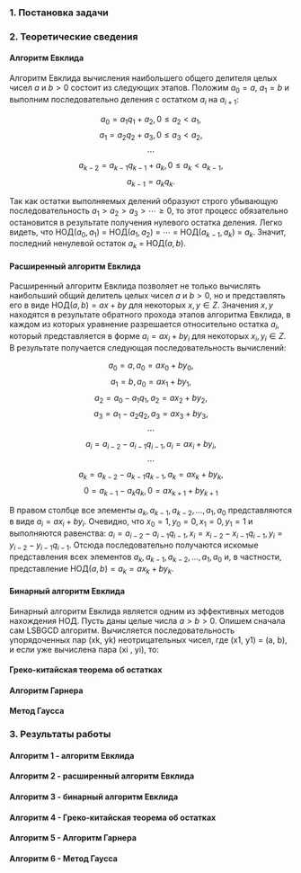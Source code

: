 ### 1. Постановка задачи
### 2. Теоретические сведения
#### Алгоритм Евклида

Алгоритм Евклида вычисления наибольшего общего делителя целых чисел $a$ и $b > 0$ состоит из следующих этапов. Положим $a_0 = a$, $a_1 = b$ и выполним последовательно деления с остатком $a_i$ на $a_{i + 1}$:

$$a_0 = a_1q_1 + a_2, 0 \leq a_2 < a_1,$$
$$a_1 = a_2q_2 + a_3, 0 \leq a_3 < a_2,$$
$$\cdots$$
$$a_{k - 2} = a_{k - 1}q_{k - 1} + a_k, 0 \leq a_k < a_{k - 1},$$
$$a_{k - 1} = a_k q_k.$$

Так как остатки выполняемых делений образуют строго убывающую последовательность $a_1 > a_2 > a_3 > \cdots \geq 0$, то этот процесс обязательно остановится в результате получения нулевого остатка деления. Легко видеть, что
НОД($a_0, a_1$) = НОД($a_1, a_2$) = $\cdots$ = НОД($a_{k−1}, a_k$) = $a_k$. Значит, последний ненулевой остаток $a_k$ = НОД($a,b$).

#### Расширенный алгоритм Евклида

Расширенный алгоритм Евклида позволяет не только вычислять наибольший общий делитель целых чисел $a$ и $b > 0$, но и представлять его в виде НОД$(a, b)= ax+by$ для некоторых $x, y \in Z$. Значения $x,y$ находятся в результате
обратного прохода этапов алгоритма Евклида, в каждом из которых уравнение разрешается относительно остатка $a_i$, который представляется в форме $a_i = ax_i + by_i$ для некоторых $x_i, y_i \in Z$. В результате получается следующая последовательность вычислений:

$$a_0 = a, a_0 = ax_0 + by_0,$$
$$a_1 = b, a_0 = ax_1 + by_1,$$
$$a_2 = a_0 - a_1q_1, a_2 = ax_2 + by_2,$$
$$a_3 = a_1 - a_2q_2, a_3 = ax_3 + by_3,$$
$$ \cdots $$
$$a_i = a_{i - 2} - a_{i - 1}q_{i - 1}, a_i = ax_i + by_i,$$
$$ \cdots $$
$$a_k = a_{k - 2} - a_{k - 1}q_{k - 1}, a_k = ax_k + by_k,$$
$$0 = a_{k - 1} - a_k q_k, 0 = ax_{k + 1} + by_{k + 1}$$

В правом столбце все элементы $a_k, a_{k−1}, a_{k−2}, . . . , a_1, a_0$ представляются в виде $a_i = ax_i + by_i$. Очевидно, что $x_0 = 1, y_0 = 0, x_1 = 0, y_1 = 1$ и выполняются равенства: $a_i = a_{i−2} − a_{i−1} q_{i−1}, x_i = x_{i−2} − x_{i−1} q_{i−1}, y_i = y_{i−2} − y_{i−1} q_{i−1}$. Отсюда последовательно получаются искомые представления всех элементов $a_k, a_{k−1}, a_{k−2}, \dots, a_1, a_0$ и, в частности, представление НОД$(a,b) = a_k = ax_k +by_k$.

#### Бинарный алгоритм Евклида

Бинарный алгоритм Евклида является одним из эффективных методов нахождения НОД. Пусть даны целые числа
$a > b > 0$. Опишем сначала сам LSBGCD алгоритм. Вычисляется последовательность упорядоченных пар (xk, yk) неотрицательных чисел, где (x1, y1) = (a,
b), и если уже вычислена пара (xi
, yi), то:

#### Греко-китайская теорема об остатках
#### Алгоритм Гарнера
#### Метод Гаусса
### 3. Результаты работы
#### Алгоритм 1 - алгоритм Евклида
#### Алгоритм 2 - расширенный алгоритм Евклида
#### Алгоритм 3 - бинарный алгоритм Евклида
#### Алгоритм 4 - Греко-китайская теорема об остатках
#### Алгоритм 5 - Алгоритм Гарнера
#### Алгоритм 6 - Метод Гаусса